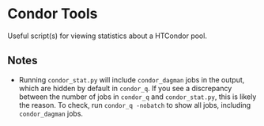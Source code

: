# Condor Tools

Useful script(s) for viewing statistics about a HTCondor pool.

## Notes

- Running `condor_stat.py` will include `condor_dagman` jobs in the output, which are hidden by default in `condor_q`. If you see a discrepancy between the number of jobs in `condor_q` and `condor_stat.py`, this is likely the reason. To check, run `condor_q -nobatch` to show all jobs, including `condor_dagman` jobs.

